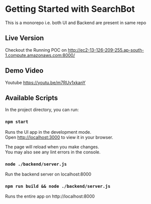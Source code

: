 # Getting Started with SearchBot

This is a monorepo i.e. both UI and Backend are present in same repo

## Live Version
Checkout the Running POC on http://ec2-13-126-209-255.ap-south-1.compute.amazonaws.com:8000/

## Demo Video
Youtube https://youtu.be/m7RUv1xkanY

## Available Scripts

In the project directory, you can run:

### `npm start`

Runs the UI app in the development mode.\
Open [http://localhost:3000](http://localhost:3000) to view it in your browser.

The page will reload when you make changes.\
You may also see any lint errors in the console.

### `node ./backend/server.js`

Run the backend server on localhost:8000

### `npm run build && node ./backend/server.js`

Runs the entire app on http://localhost:8000